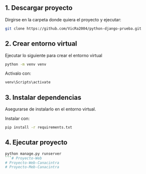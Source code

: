## 1. Descargar proyecto

Dirgirse en la carpeta donde quiera el proyecto y ejecutar:

```bash
git clone https://github.com/VicRa2004/python-django-prueba.git
```

## 2. Crear entorno virtual

Ejecutar lo siguiente para crear el entorno virtual

```bash
python -m venv venv
```

Activalo con:

```bash
venv\Scripts\activate
```

## 3. Instalar dependencias

Asegurarse de instalarlo en el entorno virtual.

Instalar con:

```bash
pip install -r requirements.txt
```

## 4. Ejecutar proyecto

```bash
python manage.py runserver
```# Proyecto-Web
# Proyecto-Web-Canacintra
# Proyecto-Meb-Canacintra
